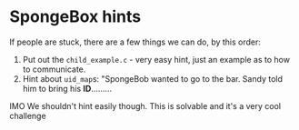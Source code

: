 # SpongeBox hints
If people are stuck, there are a few things we can do, by this order:
1. Put out the `child_example.c` - very easy hint, just an example as to how to communicate.
2. Hint about `uid_map`s: "SpongeBob wanted to go to the bar. Sandy told him to bring his **ID**.........

IMO We shouldn't hint easily though. This is solvable and it's a very cool challenge 
